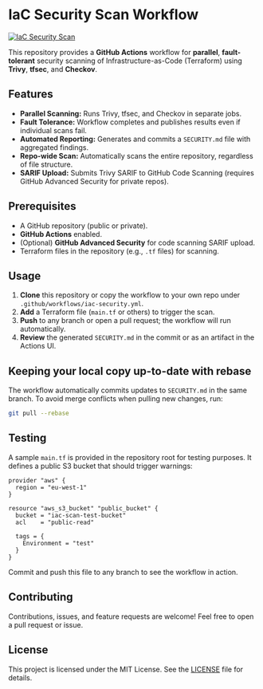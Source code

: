 # IaC Security Scan Workflow

[![IaC Security Scan](https://github.com/0x1v4n/iac-security-scan-workflow/actions/workflows/iac-security.yml/badge.svg)](https://github.com/0x1v4n/iac-security-scan-workflow/actions/workflows/iac-security.yml)

This repository provides a **GitHub Actions** workflow for **parallel**, **fault-tolerant** security scanning of Infrastructure-as-Code (Terraform) using **Trivy**, **tfsec**, and **Checkov**.

## Features

- **Parallel Scanning:** Runs Trivy, tfsec, and Checkov in separate jobs.
- **Fault Tolerance:** Workflow completes and publishes results even if individual scans fail.
- **Automated Reporting:** Generates and commits a `SECURITY.md` file with aggregated findings.
- **Repo-wide Scan:** Automatically scans the entire repository, regardless of file structure.
- **SARIF Upload:** Submits Trivy SARIF to GitHub Code Scanning (requires GitHub Advanced Security for private repos).

## Prerequisites

- A GitHub repository (public or private).
- **GitHub Actions** enabled.
- (Optional) **GitHub Advanced Security** for code scanning SARIF upload.
- Terraform files in the repository (e.g., `.tf` files) for scanning.

## Usage

1. **Clone** this repository or copy the workflow to your own repo under `.github/workflows/iac-security.yml`.
2. **Add** a Terraform file (`main.tf` or others) to trigger the scan.
3. **Push** to any branch or open a pull request; the workflow will run automatically.
4. **Review** the generated `SECURITY.md` in the commit or as an artifact in the Actions UI.

## Keeping your local copy up-to-date with rebase

The workflow automatically commits updates to `SECURITY.md` in the same branch. To avoid merge conflicts when pulling new changes, run:

```bash
git pull --rebase
```

## Testing

A sample `main.tf` is provided in the repository root for testing purposes. It defines a public S3 bucket that should trigger warnings:

```hcl
provider "aws" {
  region = "eu-west-1"
}

resource "aws_s3_bucket" "public_bucket" {
  bucket = "iac-scan-test-bucket"
  acl    = "public-read"

  tags = {
    Environment = "test"
  }
}
```

Commit and push this file to any branch to see the workflow in action.

## Contributing

Contributions, issues, and feature requests are welcome! Feel free to open a pull request or issue.

## License

This project is licensed under the MIT License. See the [LICENSE](LICENSE) file for details.
